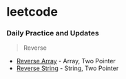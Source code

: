 # leetcode

### Daily Practice and Updates

>  Reverse
* [Reverse Array](https://github.com/daykills/leetcode/blob/main/344_reverse_string.py) - Array, Two Pointer
* [Reverse String](https://github.com/daykills/leetcode/blob/main/345_Reverse_Vowels_String.py) - String, Two Pointer
